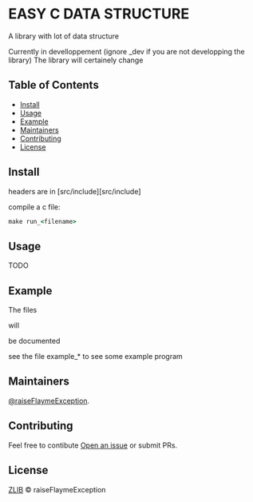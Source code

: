 # EASY C DATA STRUCTURE

A library with lot of data structure

Currently in develloppement (ignore _dev if you are not developping the library)
The library will certainely change

## Table of Contents

- [Install](#install)
- [Usage](#usage)
- [Example](#example)
- [Maintainers](#maintainers)
- [Contributing](#contributing)
- [License](#license)

## Install

headers are in [src/include][src/include]

compile a c file:
```cmd
make run_<filename>
```

## Usage

TODO

## Example

The files <p>will</p> be documented

see the file example_* to see some example program

## Maintainers

[@raiseFlaymeException](https://github.com/raiseFlaymeException).

## Contributing

Feel free to contibute [Open an issue](https://github.com/raiseFlaymeException/easy-c-data-structure/issues/new) or submit PRs.

## License

[ZLIB](LICENSE) © raiseFlaymeException
